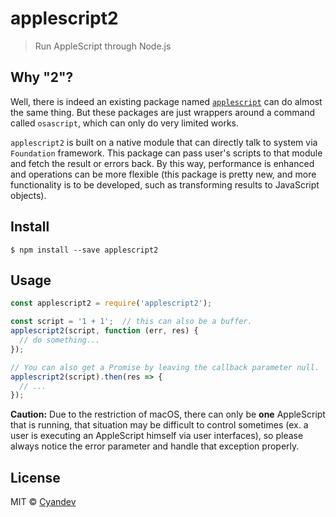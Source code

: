 # applescript2

> Run AppleScript through Node.js

## Why **"2"**?

Well, there is indeed an existing package named [`applescript`](https://www.npmjs.com/package/applescript) can do almost the same thing. But these packages are just wrappers around a command called `osascript`, which can only do very limited works.

`applescript2` is built on a native module that can directly talk to system via `Foundation` framework. This package can pass user's scripts to that module and fetch the result or errors back. By this way, performance is enhanced and operations can be more flexible (this package is pretty new, and more functionality is to be developed, such as transforming results to JavaScript objects).

## Install

```shell
$ npm install --save applescript2
```

## Usage

```javascript
const applescript2 = require('applescript2');

const script = '1 + 1';  // this can also be a buffer.
applescript2(script, function (err, res) {
  // do something...
});

// You can also get a Promise by leaving the callback parameter null.
applescript2(script).then(res => {
  // ...
});
```

**Caution:** Due to the restriction of macOS, there can only be **one** AppleScript that is running, that situation may be difficult to control sometimes (ex. a user is executing an AppleScript himself via user interfaces), so please always notice the error parameter and handle that exception properly.

## License

MIT © [Cyandev](https://unixzii.github.io)